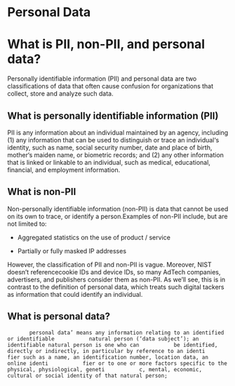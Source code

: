 Personal Data
=

What is PII, non-PII, and personal data?
=

Personally identifiable information (PII) and personal data are two classifications of data that often cause confusion for organizations that collect, store and analyze such data.

<h2>What is personally identifiable information (PII)</h2>

PII is any information about an individual maintained by an agency, including (1) any information that can be used to distinguish or trace an individual‘s identity, such as name, social security number, date and place of birth, mother‘s maiden name, or biometric records; and (2) any other information that is linked or linkable to an individual, such as medical, educational, financial, and employment information.

<h2>What is non-PII</h2>

Non-personally identifiable information (non-PII) is data that cannot be used on its own to trace, or identify a person.Examples of non-PII include, but are not limited to:

* Aggregated statistics on the use of product / service

* Partially or fully masked IP addresses

However, the classification of PII and non-PII is vague. Moreover, NIST doesn’t referencecookie IDs and device IDs, so many AdTech companies, advertisers, and publishers consider them as non-PII. As we’ll see, this is in contrast to the definition of personal data, which treats such digital tackers as information that could identify an individual.


<h2>What is personal data?</h2>

           personal data’ means any information relating to an identified or identifiable           natural person (‘data subject’); an identifiable natural person is one who can           be identified, directly or indirectly, in particular by reference to an identi           fier such as a name, an identification number, location data, an online identi           fier or to one or more factors specific to the physical, physiological, geneti           c, mental, economic, cultural or social identity of that natural person;